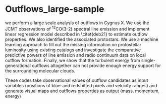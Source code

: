 # Outflows_large-sample

we perform a large scale analysis of outflows in Cygnus X. We use the JCMT observations of $^{12}$CO(3-2) spectral line emission and implement linear regression model described in \citet{deb21} to estimate outflow properties. We also identified the associated protostars. We use a machine learning approach to fill out the missing information on protostellar luminosity using existing catalogs and investigate the comparative predictive powers of line emission and radio continuum data on local outflow formation. Finally, we show that the turbulent energy from single-generational outflows altogether can not provide enough energy support for the surrounding molecular clouds. 


These codes take observational values of outflow candidates as input variables (positions of blue-and redshifted pixels and velocity ranges) and generate visual maps and outflows properties as output (mass, momentum, energy)



